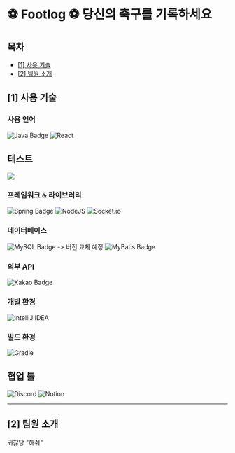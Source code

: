 # ⚽ Footlog ⚽ 당신의 축구를 기록하세요

<!--목차-->
## 목차
- [[1] 사용 기술](#1-사용-기술)
- [[2] 팀원 소개](#2-팀원-소개)


## [1] 사용 기술

### 사용 언어
![Java Badge](https://img.shields.io/badge/Java%2017-%23ED8B00.svg?style=for-the-badge&logo=openjdk&logoColor=fff)
![React](https://img.shields.io/badge/react-%2320232a.svg?style=for-the-badge&logo=react&logoColor=%2361DAFB)

## 테스트
<img src="https://img.shields.io/badge/JUnit5-25A162?style=for-the-badge&logo=JUnit5&logoColor=white">


### 프레임워크 & 라이브러리
![Spring Badge](https://img.shields.io/badge/Spring%20Boot%203.2.8-6DB33F?style=for-the-badge&logo=springBoot&logoColor=fff)
![NodeJS](https://img.shields.io/badge/node.js-6DA55F?style=for-the-badge&logo=node.js&logoColor=white)
![Socket.io](https://img.shields.io/badge/Socket.io-black?style=for-the-badge&logo=socket.io&badgeColor=010101)


### 데이터베이스
![MySQL Badge](https://img.shields.io/badge/mysql%208.0.37-4479A1?style=for-the-badge&logo=mysql&logoColor=white) -> 버전 교체 예정
![MyBatis Badge](https://img.shields.io/badge/mybatis%203.0.3-000000?style=for-the-badge&logoColor=white)

### 외부 API
![Kakao Badge](https://img.shields.io/badge/Kakao-FFCD00?logo=kakao&logoColor=000&style=for-the-badge)

### 개발 환경
![IntelliJ IDEA](https://img.shields.io/badge/IntelliJIDEA-000000.svg?style=for-the-badge&logo=intellij-idea&logoColor=white)

### 빌드 환경
![Gradle](https://img.shields.io/badge/Gradle-02303A.svg?style=for-the-badge&logo=Gradle&logoColor=white)

## 협업 툴
![Discord](https://img.shields.io/badge/Discord-%235865F2.svg?style=for-the-badge&logo=discord&logoColor=white)
![Notion](https://img.shields.io/badge/Notion-%23000000.svg?style=for-the-badge&logo=notion&logoColor=white)

***

## [2] 팀원 소개
귀찮당 "해줘"
